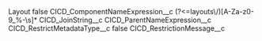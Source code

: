 <?xml version="1.0" encoding="UTF-8"?>
<CustomMetadata xmlns="http://soap.sforce.com/2006/04/metadata" xmlns:xsi="http://www.w3.org/2001/XMLSchema-instance" xmlns:xsd="http://www.w3.org/2001/XMLSchema">
    <label>Layout</label>
    <protected>false</protected>
    <values>
        <field>CICD_ComponentNameExpression__c</field>
        <value xsi:type="xsd:string">(?&lt;=layouts\/)[A-Za-z0-9_%-\s]*</value>
    </values>
    <values>
        <field>CICD_JoinString__c</field>
        <value xsi:nil="true"/>
    </values>
    <values>
        <field>CICD_ParentNameExpression__c</field>
        <value xsi:nil="true"/>
    </values>
    <values>
        <field>CICD_RestrictMetadataType__c</field>
        <value xsi:type="xsd:boolean">false</value>
    </values>
    <values>
        <field>CICD_RestrictionMessage__c</field>
        <value xsi:nil="true"/>
    </values>
</CustomMetadata>
